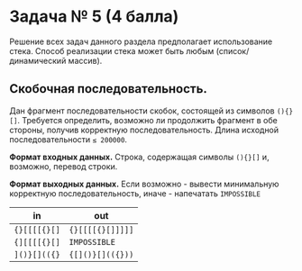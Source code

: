# Задача № 5 (4 балла)
Решение всех задач данного раздела предполагает использование стека. Способ реализации стека может быть любым
(список/динамический массив).

## Скобочная последовательность.
Дан фрагмент последовательности скобок, состоящей из символов `(){}[]`. Требуется определить, возможно ли продолжить
фрагмент в обе стороны, получив корректную последовательность. Длина исходной последовательности `≤ 200000`.

**Формат входных данных.** Строка, содержащая символы `(){}[]` и, возможно, перевод строки.

**Формат выходных данных.** Если возможно - вывести минимальную корректную последовательность, иначе - напечатать
`IMPOSSIBLE​`

| in | out |
|----|-----|
| `{}[[[[{}[]` | `{}[[[[{}[]]]]]` |
| `{][[[[{}[]` | `IMPOSSIBLE` |
| `]()}[](({}` | `{[]()}[](({}))` |